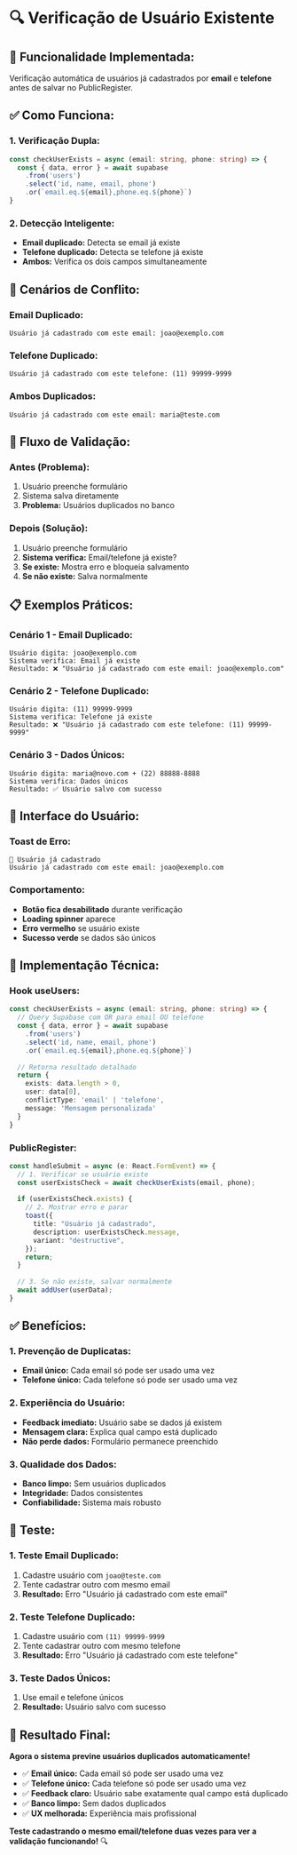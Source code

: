 # 🔍 Verificação de Usuário Existente

## 🎯 **Funcionalidade Implementada:**
Verificação automática de usuários já cadastrados por **email** e **telefone** antes de salvar no PublicRegister.

## ✅ **Como Funciona:**

### **1. Verificação Dupla:**
```typescript
const checkUserExists = async (email: string, phone: string) => {
  const { data, error } = await supabase
    .from('users')
    .select('id, name, email, phone')
    .or(`email.eq.${email},phone.eq.${phone}`)
}
```

### **2. Detecção Inteligente:**
- **Email duplicado:** Detecta se email já existe
- **Telefone duplicado:** Detecta se telefone já existe
- **Ambos:** Verifica os dois campos simultaneamente

## 🚨 **Cenários de Conflito:**

### **Email Duplicado:**
```
Usuário já cadastrado com este email: joao@exemplo.com
```

### **Telefone Duplicado:**
```
Usuário já cadastrado com este telefone: (11) 99999-9999
```

### **Ambos Duplicados:**
```
Usuário já cadastrado com este email: maria@teste.com
```

## 🔄 **Fluxo de Validação:**

### **Antes (Problema):**
1. Usuário preenche formulário
2. Sistema salva diretamente
3. **Problema:** Usuários duplicados no banco

### **Depois (Solução):**
1. Usuário preenche formulário
2. **Sistema verifica:** Email/telefone já existe?
3. **Se existe:** Mostra erro e bloqueia salvamento
4. **Se não existe:** Salva normalmente

## 📋 **Exemplos Práticos:**

### **Cenário 1 - Email Duplicado:**
```
Usuário digita: joao@exemplo.com
Sistema verifica: Email já existe
Resultado: ❌ "Usuário já cadastrado com este email: joao@exemplo.com"
```

### **Cenário 2 - Telefone Duplicado:**
```
Usuário digita: (11) 99999-9999
Sistema verifica: Telefone já existe
Resultado: ❌ "Usuário já cadastrado com este telefone: (11) 99999-9999"
```

### **Cenário 3 - Dados Únicos:**
```
Usuário digita: maria@novo.com + (22) 88888-8888
Sistema verifica: Dados únicos
Resultado: ✅ Usuário salvo com sucesso
```

## 🎨 **Interface do Usuário:**

### **Toast de Erro:**
```
🔴 Usuário já cadastrado
Usuário já cadastrado com este email: joao@exemplo.com
```

### **Comportamento:**
- **Botão fica desabilitado** durante verificação
- **Loading spinner** aparece
- **Erro vermelho** se usuário existe
- **Sucesso verde** se dados são únicos

## 🔧 **Implementação Técnica:**

### **Hook useUsers:**
```typescript
const checkUserExists = async (email: string, phone: string) => {
  // Query Supabase com OR para email OU telefone
  const { data, error } = await supabase
    .from('users')
    .select('id, name, email, phone')
    .or(`email.eq.${email},phone.eq.${phone}`)
  
  // Retorna resultado detalhado
  return {
    exists: data.length > 0,
    user: data[0],
    conflictType: 'email' | 'telefone',
    message: 'Mensagem personalizada'
  }
}
```

### **PublicRegister:**
```typescript
const handleSubmit = async (e: React.FormEvent) => {
  // 1. Verificar se usuário existe
  const userExistsCheck = await checkUserExists(email, phone);
  
  if (userExistsCheck.exists) {
    // 2. Mostrar erro e parar
    toast({
      title: "Usuário já cadastrado",
      description: userExistsCheck.message,
      variant: "destructive",
    });
    return;
  }
  
  // 3. Se não existe, salvar normalmente
  await addUser(userData);
}
```

## ✅ **Benefícios:**

### **1. Prevenção de Duplicatas:**
- **Email único:** Cada email só pode ser usado uma vez
- **Telefone único:** Cada telefone só pode ser usado uma vez

### **2. Experiência do Usuário:**
- **Feedback imediato:** Usuário sabe se dados já existem
- **Mensagem clara:** Explica qual campo está duplicado
- **Não perde dados:** Formulário permanece preenchido

### **3. Qualidade dos Dados:**
- **Banco limpo:** Sem usuários duplicados
- **Integridade:** Dados consistentes
- **Confiabilidade:** Sistema mais robusto

## 🧪 **Teste:**

### **1. Teste Email Duplicado:**
1. Cadastre usuário com `joao@teste.com`
2. Tente cadastrar outro com mesmo email
3. **Resultado:** Erro "Usuário já cadastrado com este email"

### **2. Teste Telefone Duplicado:**
1. Cadastre usuário com `(11) 99999-9999`
2. Tente cadastrar outro com mesmo telefone
3. **Resultado:** Erro "Usuário já cadastrado com este telefone"

### **3. Teste Dados Únicos:**
1. Use email e telefone únicos
2. **Resultado:** Usuário salvo com sucesso

## 🚀 **Resultado Final:**

**Agora o sistema previne usuários duplicados automaticamente!**

- ✅ **Email único:** Cada email só pode ser usado uma vez
- ✅ **Telefone único:** Cada telefone só pode ser usado uma vez  
- ✅ **Feedback claro:** Usuário sabe exatamente qual campo está duplicado
- ✅ **Banco limpo:** Sem dados duplicados
- ✅ **UX melhorada:** Experiência mais profissional

**Teste cadastrando o mesmo email/telefone duas vezes para ver a validação funcionando!** 🔍
